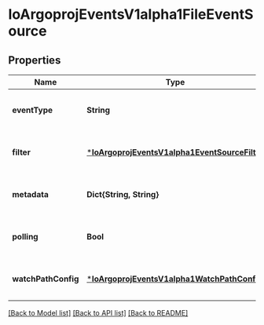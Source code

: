 # IoArgoprojEventsV1alpha1FileEventSource


## Properties
Name | Type | Description | Notes
------------ | ------------- | ------------- | -------------
**eventType** | **String** |  | [optional] [default to nothing]
**filter** | [***IoArgoprojEventsV1alpha1EventSourceFilter**](IoArgoprojEventsV1alpha1EventSourceFilter.md) |  | [optional] [default to nothing]
**metadata** | **Dict{String, String}** |  | [optional] [default to nothing]
**polling** | **Bool** |  | [optional] [default to nothing]
**watchPathConfig** | [***IoArgoprojEventsV1alpha1WatchPathConfig**](IoArgoprojEventsV1alpha1WatchPathConfig.md) |  | [optional] [default to nothing]


[[Back to Model list]](../README.md#models) [[Back to API list]](../README.md#api-endpoints) [[Back to README]](../README.md)


